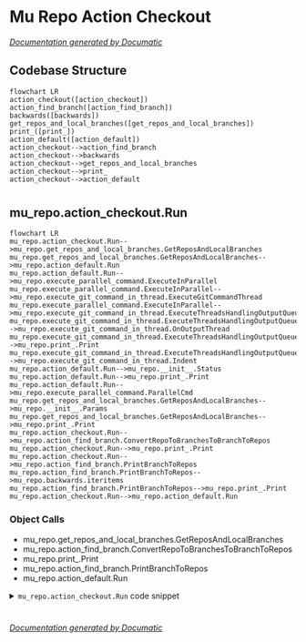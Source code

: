 # Mu Repo Action Checkout

[_Documentation generated by Documatic_](https://www.documatic.com)

<!---Documatic-section-Codebase Structure-start--->
## Codebase Structure

<!---Documatic-block-system_architecture-start--->
```mermaid
flowchart LR
action_checkout([action_checkout])
action_find_branch([action_find_branch])
backwards([backwards])
get_repos_and_local_branches([get_repos_and_local_branches])
print_([print_])
action_default([action_default])
action_checkout-->action_find_branch
action_checkout-->backwards
action_checkout-->get_repos_and_local_branches
action_checkout-->print_
action_checkout-->action_default
```
<!---Documatic-block-system_architecture-end--->

# #
<!---Documatic-section-Codebase Structure-end--->

<!---Documatic-section-mu_repo.action_checkout.Run-start--->
## mu_repo.action_checkout.Run

<!---Documatic-section-Run-start--->
```mermaid
flowchart LR
mu_repo.action_checkout.Run-->mu_repo.get_repos_and_local_branches.GetReposAndLocalBranches
mu_repo.get_repos_and_local_branches.GetReposAndLocalBranches-->mu_repo.action_default.Run
mu_repo.action_default.Run-->mu_repo.execute_parallel_command.ExecuteInParallel
mu_repo.execute_parallel_command.ExecuteInParallel-->mu_repo.execute_git_command_in_thread.ExecuteGitCommandThread
mu_repo.execute_parallel_command.ExecuteInParallel-->mu_repo.execute_git_command_in_thread.ExecuteThreadsHandlingOutputQueue
mu_repo.execute_git_command_in_thread.ExecuteThreadsHandlingOutputQueue-->mu_repo.execute_git_command_in_thread.OnOutputThread
mu_repo.execute_git_command_in_thread.ExecuteThreadsHandlingOutputQueue-->mu_repo.print_.Print
mu_repo.execute_git_command_in_thread.ExecuteThreadsHandlingOutputQueue-->mu_repo.execute_git_command_in_thread.Indent
mu_repo.action_default.Run-->mu_repo.__init__.Status
mu_repo.action_default.Run-->mu_repo.print_.Print
mu_repo.action_default.Run-->mu_repo.execute_parallel_command.ParallelCmd
mu_repo.get_repos_and_local_branches.GetReposAndLocalBranches-->mu_repo.__init__.Params
mu_repo.get_repos_and_local_branches.GetReposAndLocalBranches-->mu_repo.print_.Print
mu_repo.action_checkout.Run-->mu_repo.action_find_branch.ConvertRepoToBranchesToBranchToRepos
mu_repo.action_checkout.Run-->mu_repo.print_.Print
mu_repo.action_checkout.Run-->mu_repo.action_find_branch.PrintBranchToRepos
mu_repo.action_find_branch.PrintBranchToRepos-->mu_repo.backwards.iteritems
mu_repo.action_find_branch.PrintBranchToRepos-->mu_repo.print_.Print
mu_repo.action_checkout.Run-->mu_repo.action_default.Run
```

### Object Calls

* mu_repo.get_repos_and_local_branches.GetReposAndLocalBranches
* mu_repo.action_find_branch.ConvertRepoToBranchesToBranchToRepos
* mu_repo.print_.Print
* mu_repo.action_find_branch.PrintBranchToRepos
* mu_repo.action_default.Run

<!---Documatic-block-mu_repo.action_checkout.Run-start--->
<details>
	<summary><code>mu_repo.action_checkout.Run</code> code snippet</summary>

```python
def Run(params):
    base_branch = params.args[1]
    repos_and_local_branches = GetReposAndLocalBranches(params, patterns=['*%s*' % base_branch])
    branch_to_repos = ConvertRepoToBranchesToBranchToRepos(repos_and_local_branches)
    if len(params.config.repos) == 1:
        params.config.serial = True
    if base_branch in branch_to_repos or not branch_to_repos:
        from .action_default import Run
        return Run(params)
    if len(branch_to_repos) == 1:
        (branch, _repo) = list(branch_to_repos.items()).pop()
        params.args[1] = branch
        from .action_default import Run
        return Run(params)
    Print('Found more than one branch that matches ${START_COLOR}%s${RESET_COLOR}:\n' % params.args[1])
    PrintBranchToRepos(branch_to_repos, params)
    Print('\n${START_COLOR}ERROR${RESET_COLOR}: unable to decide branch to work on.', __color__='RED')
```
</details>
<!---Documatic-block-mu_repo.action_checkout.Run-end--->
<!---Documatic-section-Run-end--->

# #
<!---Documatic-section-mu_repo.action_checkout.Run-end--->

[_Documentation generated by Documatic_](https://www.documatic.com)